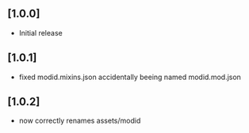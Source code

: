 ## [1.0.0]

- Initial release

## [1.0.1]

- fixed modid.mixins.json accidentally beeing named modid.mod.json

## [1.0.2]

- now correctly renames assets/modid
